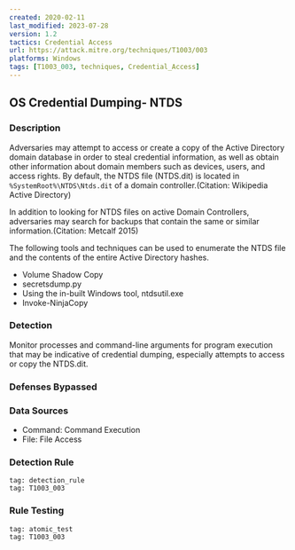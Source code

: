 ```yaml
---
created: 2020-02-11
last_modified: 2023-07-28
version: 1.2
tactics: Credential Access
url: https://attack.mitre.org/techniques/T1003/003
platforms: Windows
tags: [T1003_003, techniques, Credential_Access]
---
```


## OS Credential Dumping- NTDS

### Description

Adversaries may attempt to access or create a copy of the Active Directory domain database in order to steal credential information, as well as obtain other information about domain members such as devices, users, and access rights. By default, the NTDS file (NTDS.dit) is located in <code>%SystemRoot%\NTDS\Ntds.dit</code> of a domain controller.(Citation: Wikipedia Active Directory)

In addition to looking for NTDS files on active Domain Controllers, adversaries may search for backups that contain the same or similar information.(Citation: Metcalf 2015)

The following tools and techniques can be used to enumerate the NTDS file and the contents of the entire Active Directory hashes.

* Volume Shadow Copy
* secretsdump.py
* Using the in-built Windows tool, ntdsutil.exe
* Invoke-NinjaCopy


### Detection

Monitor processes and command-line arguments for program execution that may be indicative of credential dumping, especially attempts to access or copy the NTDS.dit.

### Defenses Bypassed



### Data Sources

  - Command: Command Execution
  -  File: File Access
### Detection Rule

```query
tag: detection_rule
tag: T1003_003
```

### Rule Testing

```query
tag: atomic_test
tag: T1003_003
```
